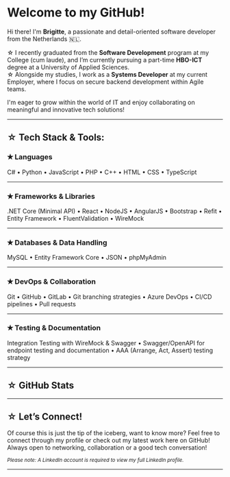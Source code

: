# Welcome to my GitHub!

Hi there! I'm **Brigitte**, a passionate and detail-oriented software developer from the Netherlands 🇳🇱.

☆ I recently graduated from the **Software Development** program at my College (cum laude), and I’m currently pursuing a part-time **HBO-ICT** degree at a University of Applied Sciences.  
☆ Alongside my studies, I work as a **Systems Developer** at my current Employer, where I focus on secure backend development within Agile teams.

I'm eager to grow within the world of IT and enjoy collaborating on meaningful and innovative tech solutions!

---

## ☆ Tech Stack & Tools:

### ✭ Languages

C# • Python • JavaScript • PHP • C++ • HTML • CSS • TypeScript 

---

### ✭ Frameworks & Libraries

.NET Core (Minimal API) • React • NodeJS • AngularJS • Bootstrap • Refit • Entity Framework • FluentValidation • WireMock 

---

### ✭ Databases & Data Handling

MySQL • Entity Framework Core • JSON • phpMyAdmin

---

### ✭ DevOps & Collaboration

Git • GitHub • GitLab • Git branching strategies • Azure DevOps • CI/CD pipelines • Pull requests 

---

### ✭ Testing & Documentation

Integration Testing with WireMock & Swagger • Swagger/OpenAPI for endpoint testing and documentation • AAA (Arrange, Act, Assert) testing strategy

---

## ☆ GitHub Stats


---

## ☆ Let’s Connect!

Of course this is just the tip of the iceberg, want to know more? Feel free to connect through my profile or check out my latest work here on GitHub!  
Always open to networking, collaboration or a good tech conversation!

<sub><i>Please note: A LinkedIn account is required to view my full LinkedIn profile.</i></sub>

---
